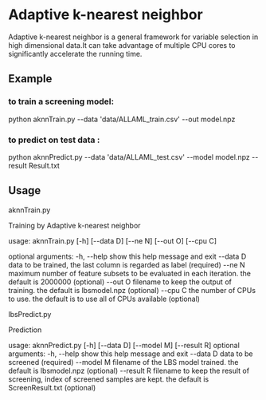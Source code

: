 # Adaptive k-nearest neighbor

Adaptive k-nearest neighbor is a general framework for variable selection in high dimensional data.It can take advantage of multiple CPU cores to significantly accelerate the running time.


## Example

### to train a screening model:

python aknnTrain.py --data 'data/ALLAML_train.csv' --out model.npz


### to predict on test data :

python aknnPredict.py --data 'data/ALLAML_test.csv' --model model.npz --result Result.txt


## Usage

aknnTrain.py

Training by Adaptive k-nearest neighbor

usage: aknnTrain.py [-h] [--data D] [--ne N] [--out O] [--cpu C]

optional arguments:
  -h, --help  show this help message and exit
  --data D    data to be trained, the last column is regarded as label
              (required)
  --ne N      maximum number of feature subsets to be evaluated in each
              iteration. the default is 2000000 (optional)
  --out O     filename to keep the output of training. the default is
              lbsmodel.npz (optional)
  --cpu C     the number of CPUs to use. the default is to use all of CPUs
              available (optional)


lbsPredict.py

Prediction

usage: aknnPredict.py [-h] [--data D] [--model M] [--result R]
optional arguments:
  -h, --help  show this help message and exit
  --data D    data to be screened (required)
  --model M   filename of the LBS model trained. the default is lbsmodel.npz
              (optional)
  --result R  filename to keep the result of screening, index of screened
              samples are kept. the default is ScreenResult.txt (optional)


